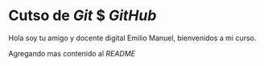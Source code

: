 # Cutso de _Git_ $ _GitHub_

Hola soy tu amigo y docente digital Emilio Manuel, bienvenidos a mi curso.  

Agregando mas contenido al _README_